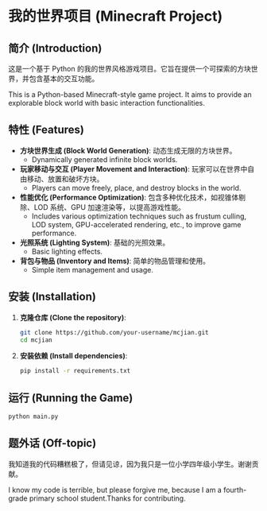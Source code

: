 # 我的世界项目 (Minecraft Project)

## 简介 (Introduction)

这是一个基于 Python 的我的世界风格游戏项目。它旨在提供一个可探索的方块世界，并包含基本的交互功能。

This is a Python-based Minecraft-style game project. It aims to provide an explorable block world with basic interaction functionalities.

## 特性 (Features)

- **方块世界生成 (Block World Generation)**: 动态生成无限的方块世界。
  - Dynamically generated infinite block worlds.
- **玩家移动与交互 (Player Movement and Interaction)**: 玩家可以在世界中自由移动、放置和破坏方块。
  - Players can move freely, place, and destroy blocks in the world.
- **性能优化 (Performance Optimization)**: 包含多种优化技术，如视锥体剔除、LOD 系统、GPU 加速渲染等，以提高游戏性能。
  - Includes various optimization techniques such as frustum culling, LOD system, GPU-accelerated rendering, etc., to improve game performance.
- **光照系统 (Lighting System)**: 基础的光照效果。
  - Basic lighting effects.
- **背包与物品 (Inventory and Items)**: 简单的物品管理和使用。
  - Simple item management and usage.

## 安装 (Installation)

1. **克隆仓库 (Clone the repository)**:
   ```bash
   git clone https://github.com/your-username/mcjian.git
   cd mcjian
   ```

2. **安装依赖 (Install dependencies)**:
   ```bash
   pip install -r requirements.txt
   ```

## 运行 (Running the Game)

```bash
python main.py
```


## 题外话 (Off-topic)
我知道我的代码糟糕极了，但请见谅，因为我只是一位小学四年级小学生。谢谢贡献。

I know my code is terrible, but please forgive me, because I am a fourth-grade primary school student.Thanks for contributing.